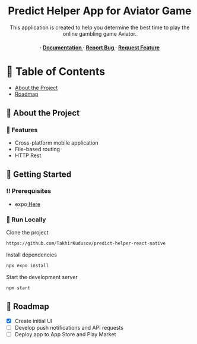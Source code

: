 <div align='center'>

<h1>Predict Helper App for Aviator Game</h1>
<p>This application is created to help you determine the best time to play the online gambling game Aviator.</p>

<h4> <span> · </span> <a href="https://github.com/TakhirKudusov/predict-helper-react-native/blob/master/README.md"> Documentation </a> <span> · </span> <a href="https://github.com/TakhirKudusov/predict-helper-react-native/issues"> Report Bug </a> <span> · </span> <a href="https://github.com/TakhirKudusov/predict-helper-react-native/issues"> Request Feature </a> </h4>


</div>

# :notebook_with_decorative_cover: Table of Contents

- [About the Project](#star2-about-the-project)
- [Roadmap](#compass-roadmap)


## :star2: About the Project

### :dart: Features

- Cross-platform mobile application
- File-based routing
- HTTP Rest


## :toolbox: Getting Started

### :bangbang: Prerequisites


- expo<a href="https://docs.expo.dev/"> Here</a>



### :running: Run Locally

Clone the project

```bash
https://github.com/TakhirKudusov/predict-helper-react-native
```

Install dependencies
```bash
npx expo install
```

Start the development server
```bash
npm start
```



## :compass: Roadmap


* [x] Create initial UI
* [ ] Develop push notifications and API requests
* [ ] Deploy app to App Store and Play Market